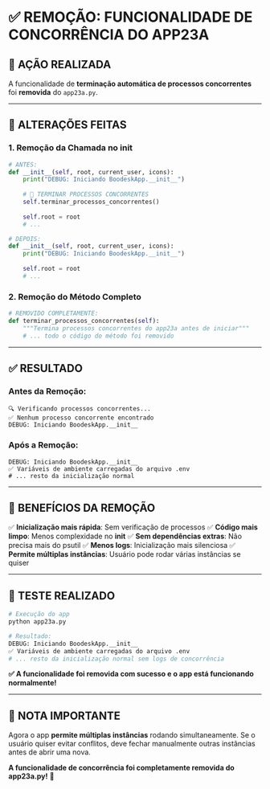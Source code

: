 # ✅ REMOÇÃO: FUNCIONALIDADE DE CONCORRÊNCIA DO APP23A

## 🎯 **AÇÃO REALIZADA**

A funcionalidade de **terminação automática de processos concorrentes** foi **removida** do `app23a.py`.

---

## 🔧 **ALTERAÇÕES FEITAS**

### **1. Remoção da Chamada no __init__**
```python
# ANTES:
def __init__(self, root, current_user, icons):
    print("DEBUG: Iniciando BoodeskApp.__init__")
    
    # 🔧 TERMINAR PROCESSOS CONCORRENTES
    self.terminar_processos_concorrentes()
    
    self.root = root
    # ...

# DEPOIS:
def __init__(self, root, current_user, icons):
    print("DEBUG: Iniciando BoodeskApp.__init__")
    
    self.root = root
    # ...
```

### **2. Remoção do Método Completo**
```python
# REMOVIDO COMPLETAMENTE:
def terminar_processos_concorrentes(self):
    """Termina processos concorrentes do app23a antes de iniciar"""
    # ... todo o código do método foi removido
```

---

## ✅ **RESULTADO**

### **Antes da Remoção:**
```
🔍 Verificando processos concorrentes...
✅ Nenhum processo concorrente encontrado
DEBUG: Iniciando BoodeskApp.__init__
```

### **Após a Remoção:**
```
DEBUG: Iniciando BoodeskApp.__init__
✅ Variáveis de ambiente carregadas do arquivo .env
# ... resto da inicialização normal
```

---

## 🎉 **BENEFÍCIOS DA REMOÇÃO**

✅ **Inicialização mais rápida**: Sem verificação de processos
✅ **Código mais limpo**: Menos complexidade no __init__
✅ **Sem dependências extras**: Não precisa mais do psutil
✅ **Menos logs**: Inicialização mais silenciosa
✅ **Permite múltiplas instâncias**: Usuário pode rodar várias instâncias se quiser

---

## 🧪 **TESTE REALIZADO**

```bash
# Execução do app
python app23a.py

# Resultado:
DEBUG: Iniciando BoodeskApp.__init__
✅ Variáveis de ambiente carregadas do arquivo .env
# ... resto da inicialização normal sem logs de concorrência
```

**✅ A funcionalidade foi removida com sucesso e o app está funcionando normalmente!**

---

## 📝 **NOTA IMPORTANTE**

Agora o app **permite múltiplas instâncias** rodando simultaneamente. Se o usuário quiser evitar conflitos, deve fechar manualmente outras instâncias antes de abrir uma nova.

**A funcionalidade de concorrência foi completamente removida do app23a.py!** 🎉

